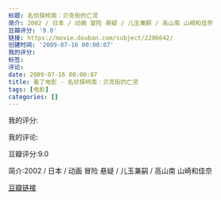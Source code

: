 ```yaml
---
标题: 名侦探柯南：贝克街的亡灵
简介: 2002 / 日本 / 动画 冒险 悬疑 / 儿玉兼嗣 / 高山南 山崎和佳奈
豆瓣评分: '9.0'
链接: https://movie.douban.com/subject/2286642/
创建时间: '2009-07-16 00:00:07'
我的评分:
标签:
评论:
date: 2009-07-16 00:00:07
title: 看了电影 - 名侦探柯南：贝克街的亡灵
tags: [电影]
categories: []
---
```


我的评分:

我的评论:

豆瓣评分:9.0

简介:2002 / 日本 / 动画 冒险 悬疑 / 儿玉兼嗣 / 高山南 山崎和佳奈

[豆瓣链接](https://movie.douban.com/subject/2286642/)


